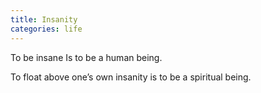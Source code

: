 ```yaml
---
title: Insanity
categories: life
---
```

To be insane
Is to be a human being.

To float above one’s own insanity
is to be a spiritual being.
